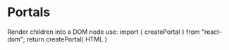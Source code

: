 # Portals
Render children into a DOM node 
use: import { createPortal } from "react-dom";
return createPortal( HTML )